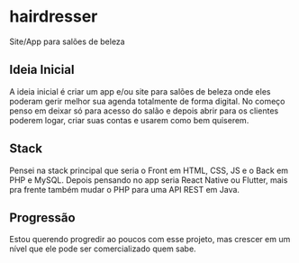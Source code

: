 # hairdresser

Site/App para salões de beleza

## Ideia Inicial

A ideia inicial é criar um app e/ou site para salões de beleza onde eles poderam gerir melhor sua agenda totalmente de forma digital. No começo penso em deixar só para acesso do salão e depois abrir para os clientes poderem logar, criar suas contas e usarem como bem quiserem.

## Stack

Pensei na stack principal que seria o Front em HTML, CSS, JS e o Back em PHP e MySQL. Depois pensando no app seria React Native ou Flutter, mais pra frente também mudar o PHP para uma API REST em Java.

## Progressão

Estou querendo progredir ao poucos com esse projeto, mas crescer em um nível que ele pode ser comercializado quem sabe.
